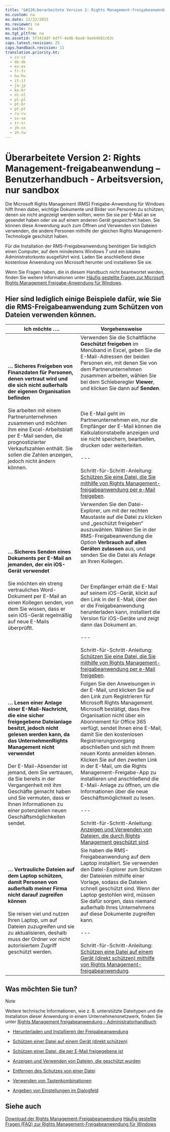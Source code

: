 ```yaml
---
title: "&#220;berarbeitete Version 2: Rights Management-freigabeanwendung – Benutzerhandbuch - Arbeitsversion, nur sandbox"
ms.custom: na
ms.date: 12/22/2015
ms.reviewer: na
ms.suite: na
ms.tgt_pltfrm: na
ms.assetid: 5f341ddf-bdff-4a96-8aa0-9aeb4b81c63c
caps.latest.revision: 25
caps.handback.revision: 11
translation.priority.ht: 
  - cs-cz
  - de-de
  - es-es
  - fr-fr
  - hu-hu
  - it-it
  - ja-jp
  - ko-kr
  - nl-nl
  - pl-pl
  - pt-br
  - pt-pt
  - ru-ru
  - sv-se
  - tr-tr
  - zh-cn
  - zh-tw
---
```

# &#220;berarbeitete Version 2: Rights Management-freigabeanwendung – Benutzerhandbuch - Arbeitsversion, nur sandbox
Die Microsoft Rights Management (RMS) Freigabe-Anwendung für Windows hilft Ihnen dabei, wichtige Dokumente und Bilder von Personen zu schützen, denen sie nicht angezeigt werden sollten, wenn Sie sie per E-Mail an sie gesendet haben oder sie auf einem anderen Gerät gespeichert haben. Sie können diese Anwendung auch zum Öffnen und Verwenden von Dateien verwenden, die andere Personen mithilfe der gleichen Rights Management-Technologie geschützt haben.

Für die Installation der RMS-Freigabeanwendung benötigen Sie lediglich einen Computer, auf dem mindestens Windows 7 und ein lokales Administratorkonto ausgeführt wird. Laden Sie anschließend diese kostenlose Anwendung von Microsoft herunter und installieren Sie sie.

Wenn Sie Fragen haben, die in diesem Handbuch nicht beantwortet werden, finden Sie weitere Informationen unter [Häufig gestellte Fragen zur Microsoft Rights Management Freigabe-Anwendung für Windows](http://go.microsoft.com/fwlink/?LinkId=303971).

## <a name="BKMK_SharingExamples"></a>Hier sind lediglich einige Beispiele dafür, wie Sie die RMS-Freigabeanwendung zum Schützen von Dateien verwenden können.

|Ich möchte ….|Vorgehensweise|
|-----------------|------------------|
|**… Sicheres Freigeben von Finanzdaten für Personen, denen vertraut wird und die sich nicht außerhalb der eigenen Organisation befinden**<br /><br />Sie arbeiten mit einem Partnerunternehmen zusammen und möchten ihm eine Excel-Arbeitsblatt per E-Mail senden, die prognostizierter Verkaufszahlen enthält. Sie sollen die Zahlen anzeigen, jedoch nicht ändern können.|Verwenden Sie die Schaltfläche **Geschützt freigeben** im Menüband in Excel, geben Sie die E-Mail-Adressen der beiden Personen ein, mit denen Sie von dem Partnerunternehmen zusammen arbeiten, wählen Sie bei dem Schieberegler **Viewer**, und klicken Sie dann auf **Senden**.<br /><br /><br /><br />Die E-Mail geht im Partnerunternehmen ein, nur die Empfänger der E-Mail können die Kalkulationstabelle anzeigen und sie nicht speichern, bearbeiten, drucken oder weiterleiten.<br /><br />---<br /><br />Schritt-für-Schritt-Anleitung: [Schützen Sie eine Datei, die Sie mithilfe von Rights Management-freigabeanwendung per e-Mail freigeben](../../ems/RMS_Client/Protect-a-file-that-you-share-by-email-by-using-the-Rights-Management-sharing-application.md).|
|**… Sicheres Senden eines Dokuments per E-Mail an jemanden, der ein iOS-Gerät verwendet**<br /><br />Sie möchten ein streng vertrauliches Word-Dokument per E-Mail an einen Kollegen senden, von dem Sie wissen, dass er sein iOS-Gerät regelmäßig auf neue E-Mails überprüftt.|Verwenden Sie den Datei-Explorer, um mit der rechten Maustaste auf die Datei zu klicken und „geschützt freigeben“ auszuwählen. Wählen Sie in der RMS-Freigabeanwendung die Option **Verbrauch auf allen Geräten zulassen** aus, und senden Sie die Datei als Anlage an Ihren Kollegen.<br /><br /><br /><br />Der Empfänger erhält die E-Mail auf seinem iOS-Gerät, klickt auf den Link in der E-Mail, über den er die Freigabeanwendung herunterladen kann, installiert die Version für iOS-Geräte und zeigt dann das Dokument an.<br /><br />---<br /><br />Schritt-für-Schritt-Anleitung: [Schützen Sie eine Datei, die Sie mithilfe von Rights Management-freigabeanwendung per e-Mail freigeben](../../ems/RMS_Client/Protect-a-file-that-you-share-by-email-by-using-the-Rights-Management-sharing-application.md).|
|**… Lesen einer Anlage einer E-Mail-Nachricht, die eine sicher freigegebene Dateianlage besitzt, jedoch nicht gelesen werden kann, da das UnternehmenRights Management nicht verwendet**<br /><br />Der E-Mail-Absender ist jemand, dem Sie vertrauen, da Sie bereits in der Vergangenheit mit ihm Geschäfte gemacht haben und Sie vermuten, dass er Ihnen Informationen zu einer potenziellen neuen Geschäftsmöglichkeiten sendet.|Folgen Sie den Anweisungen in der E-Mail, und klicken Sie auf den Link zum Registrieren für Microsoft Rights Management. Microsoft bestätigt, dass Ihre Organisation nicht über ein Abonnement für Office 365 verfügt, sendet Ihnen eine E-Mail, damit Sie den kostenlosen Registrierungsvorgang abschließen und sich mit Ihrem neuen Konto anmelden können. Klicken Sie auf den zweiten Link in der E-Mail, um die Rights Management-Freigabe-App zu installieren und anschließend die E-Mail-Anlage zu öffnen, um die Informationen über die neue Geschäftsmöglichkeit zu lesen.<br /><br />---<br /><br />Schritt-für-Schritt-Anleitung: [Anzeigen und Verwenden von Dateien, die durch Rights Management geschützt sind](../../ems/RMS_Client/View-and-use-files-that-have-been-protected-by-Rights-Management.md).|
|**… Vertrauliche Dateien auf dem Laptop schützen, damit Personen von außerhalb meiner Firma nicht darauf zugreifen können**<br /><br />Sie reisen viel und nutzen Ihren Laptop, um auf Dateien zuzugreifen und sie zu aktualisieren, deshalb muss der Ordner vor nicht autorisiertem Zugriff geschützt werden.|Sie haben die RMS-Freigabeanwendung auf dem Laptop installiert. Sie verwenden den Datei-Explorer zum Schützen der Dateieien mithilfe einer Vorlage, sodass die Dateien schnell geschützt sind. Wenn der Laptop gestohlen wird, müssen Sie dafür sorgen, dass niemand außerhalb Ihres Unternehmens auf diese Dokumente zugreifen kann.<br /><br />---<br /><br />Schritt-für-Schritt-Anleitung: [Schützen eine Datei auf einem Gerät &#40;direkt schützen&#41; mithilfe von Rights Management-freigabeanwendung](../../ems/RMS_Client/Protect-a-file-on-a-device--protect-in-place--by-using-the-Rights-Management-sharing-application.md).|

## <a name="BKMK_SharingInstructions"></a>Was möchten Sie tun?
> [!NOTE]
> Weitere technische Informationen, wie z. B. unterstützte Dateitypen und die Installation dieser Anwendung in einem Unternehmensnetzwerk, finden Sie unter [Rights Management freigabeanwendung – Administratorhandbuch](../../ems/RMS_Client/Rights-Management-sharing-application-administrator-guide.md).

-   [Herunterladen und Installieren der Freigabeanwendung](http://sandboxtechnetstage.redmond.corp.microsoft.com/library/dn419481%28v=ws.10%29.aspx)

-   [Schützen einer Datei auf einem Gerät (direkt schützen)](http://sandboxtechnetstage.redmond.corp.microsoft.com/library/dn419482%28v=ws.10%29.aspx)

-   [Schützen einer Datei, die per E-Mail freigegebene ist](http://sandboxtechnetstage.redmond.corp.microsoft.com/library/dn419483%28v=ws.10%29.aspx)

-   [Anzeigen und Verwenden von Dateien, die geschützt wurden](http://sandboxtechnetstage.redmond.corp.microsoft.com/library/dn419489%28v=ws.10%29.aspx)

-   [Entfernen des Schutzes von einer Datei](http://sandboxtechnetstage.redmond.corp.microsoft.com/library/dn419488%28v=ws.10%29.aspx)

-   [Verwenden von Tastenkombinationen](http://sandboxtechnetstage.redmond.corp.microsoft.com/library/dn419487%28v=ws.10%29.aspx)

-   [Angeben von Einstellungen im Dialogfeld](http://sandboxtechnetstage.redmond.corp.microsoft.com/library/dn419484%28v=ws.10%29.aspx)

## Siehe auch
[Download der Rights Management-Freigabeanwendung](http://go.microsoft.com/fwlink/?LinkId=303970)
 [Häufig gestellte Fragen (FAQ) zur Rights Management-Freigabeanwendung für Windows](http://go.microsoft.com/fwlink/?LinkId=303971)

